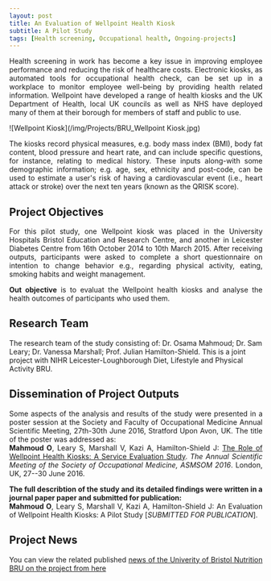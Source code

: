 ```yaml
---
layout: post
title: An Evaluation of Wellpoint Health Kiosk
subtitle: A Pilot Study
tags: [Health screening, Occupational health, Ongoing-projects]
---
```

<p align="justify">
Health screening in work has become a key issue in improving employee performance and reducing the risk of healthcare costs. Electronic kiosks, as automated tools for occupational health check, can be set up in a workplace to monitor employee well-being by providing health related information. Wellpoint have developed a range of health kiosks and the UK Department of Health, local UK councils as well as NHS have deployed many of them at their borough for members of staff and public to use. 
</p>

![Wellpoint Kiosk](/img/Projects/BRU_Wellpoint Kiosk.jpg)

<p align="justify">
The kiosks record physical measures, e.g. body mass index (BMI), body fat content, blood pressure and heart rate, and can include specific questions, for instance, relating to medical history. These inputs along-with some demographic information; e.g. age, sex, ethnicity and post-code, can be used to estimate a user's risk of having a cardiovascular event (i.e., heart attack or stroke) over the next ten years (known as the QRISK score).
</p>

## Project Objectives
<p align="justify">
For this pilot study, one Wellpoint kiosk was placed in the University Hospitals Bristol Education and Research Centre, and another in Leicester Diabetes Centre from 16th October 2014 to 10th March 2015. After receiving outputs, participants were asked to complete a short questionnaire on intention to change behavior e.g., regarding physical activity, eating, smoking habits and weight management.
</p>

<p align="justify">
<strong>Out objective</strong> is to evaluat the Wellpoint health kiosks and analyse the health outcomes of participants who used them.
</p>

## Research Team
The research team of the study consisting of: Dr. Osama Mahmoud; Dr. Sam Leary; Dr. Vanessa Marshall; Prof. Julian Hamilton-Shield. This is a joint project with NIHR Leicester-Loughborough Diet, Lifestyle and Physical Activity BRU.

## Dissemination of Project Outputs
<p align="justify">
Some aspects of the analysis and results of the study were presented in a poster session at the Society and Faculty of Occupational Medicine Annual Scientific Meeting, 27th-30th June 2016, Stratford Upon Avon, UK. The title of the poster was addressed as:
<br>
<strong>Mahmoud O</strong>, Leary S, Marshall V, Kazi A, Hamilton-Shield J: <a href="http://som-asm.org.uk/Programme_SOM_ASM.asp" target="_blank">The Role of Wellpoint Health Kiosks: A Service Evaluation Study</a>. <em>The Annual Scientific Meeting of the Society of Occupational Medicine, ASMSOM 2016</em>. London, UK, 27--30 June 2016.
</p>

<p align="justify">
<strong>The full describtion of the study and its detailed findings were written in a journal paper paper and submitted for publication:</strong>
<br>
<strong>Mahmoud O</strong>, Leary S, Marshall V, Kazi A, Hamilton-Shield J: An Evaluation of Wellpoint Health Kiosks: A Pilot Study [<em>SUBMITTED FOR PUBLICATION</em>].
</p>


## Project News
<p align="justify">
You can view the related published <a href="http://www.uhbristol.nhs.uk/research-innovation/our-research/bristol-nutrition-bru/news/latest-news/osama-mahmoud-present-at-the-society-and-faculty-of-occupational-medicine/" target="_blank">news of the Univerity of Bristol Nutrition BRU on the project from here</a>
</p>
